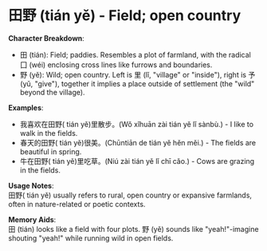 # **田野 (tián yě) - Field; open country**

**Character Breakdown**:  
- 田 (tián): Field; paddies. Resembles a plot of farmland, with the radical 囗 (wéi) enclosing cross lines like furrows and boundaries.  
- 野 (yě): Wild; open country. Left is 里 (lǐ, "village" or "inside"), right is 予 (yǔ, "give"), together it implies a place outside of settlement (the "wild" beyond the village).

**Examples**:  
- 我喜欢在田野( tián yě)里散步。(Wǒ xǐhuān zài tián yě lǐ sànbù.) - I like to walk in the fields.  
- 春天的田野( tián yě)很美。(Chūntiān de tián yě hěn měi.) - The fields are beautiful in spring.  
- 牛在田野( tián yě)里吃草。(Niú zài tián yě lǐ chī cǎo.) - Cows are grazing in the fields.

**Usage Notes**:  
田野( tián yě) usually refers to rural, open country or expansive farmlands, often in nature-related or poetic contexts.

**Memory Aids**:  
田 (tián) looks like a field with four plots. 野 (yě) sounds like "yeah!"-imagine shouting "yeah!" while running wild in open fields.